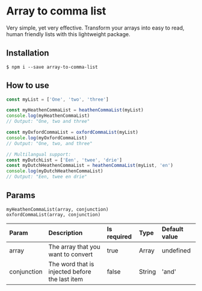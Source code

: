 # Array to comma list
Very simple, yet very effective. Transform your arrays into easy to read, human friendly lists with this lightweight package.

## Installation
```
$ npm i --save array-to-comma-list
```

## How to use
```js
const myList = ['One', 'two', 'three']

const myHeathenCommaList = heathenCommaList(myList)
console.log(myHeathenCommaList)
// Output: "One, two and three"

const myOxfordCommaList = oxfordCommaList(myList)
console.log(myOxfordCommaList)
// Output: "One, two, and three"

// Multilangual support:
const myDutchList = ['Een', 'twee', 'drie']
const myDutchHeathenCommaList = heathenCommaList(myList, 'en')
console.log(myDutchHeathenCommaList)
// Output: "Een, twee en drie"
```
## Params
```
myHeathenCommaList(array, conjunction)
oxfordCommaList(array, conjunction)
```
| Param       | Description                                    | Is required | Type   | Default value |
|:------------|:-----------------------------------------------|:------------|:-------|:--------------|
| array       | The array that you want to convert             | true        | Array  | undefined     |
| conjunction | The word that is injected before the last item | false       | String | 'and'         |